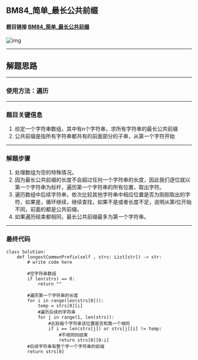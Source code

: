 ## BM84_简单_最长公共前缀

#### 题目链接 [BM84_简单_最长公共前缀](https://www.nowcoder.com/practice/28eb3175488f4434a4a6207f6f484f47?tpId=295&tqId=732&ru=/exam/oj&qru=/ta/format-top101/question-ranking&sourceUrl=%2Fexam%2Foj)

![img](https://i.ibb.co/tcws96L/20230707130715.png)

---
## 解题思路
---
### 使用方法：遍历
---
### 题目关键信息

1. 给定一个字符串数组，其中有n个字符串，求所有字符串的最长公共前缀
2. 公共前缀是指所有字符串都共有的前面部分的子串，从第一个字符开始

---
### 解题步骤
1. 处理数组为空的特殊情况。
2. 因为最长公共前缀的长度不会超过任何一个字符串的长度，因此我们逐位就以第一个字符串为标杆，遍历第一个字符串的所有位置，取出字符。
3. 遍历数组中后续字符串，依次比较其他字符串中相应位置是否为刚刚取出的字符，如果是，循环继续，继续查找，如果不是或者长度不足，说明从第i位开始不同，前面的都是公共前缀。
4. 如果遍历结束都相同，最长公共前缀最多为第一个字符串。
---

### 最终代码
```
class Solution:
    def longestCommonPrefix(self , strs: List[str]) -> str:
        # write code here
        
        #空字符串数组
        if len(strs) == 0:
            return ""
        
        #遍历第一个字符串的长度
        for i in range(len(strs[0])):
            temp = strs[0][i]
            #遍历后续的字符串
            for j in range(1, len(strs)):
                #比较每个字符串该位置是否和第一个相同                
                if i == len(strs[j]) or strs[j][i] != temp:
                    #不相同则结束
                    return strs[0][0:i]
        #后续字符串有整个字一个字符串的前缀
        return strs[0]
```